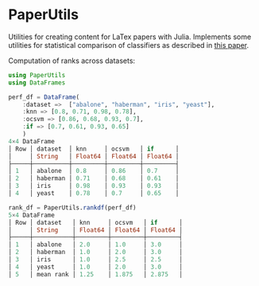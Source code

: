 # PaperUtils
Utilities for creating content for LaTex papers with Julia. Implements some utilities for statistical comparison of classifiers as described in [this paper](http://www.jmlr.org/papers/volume7/demsar06a/demsar06a.pdf).

Computation of ranks across datasets:

```julia
using PaperUtils
using DataFrames

perf_df = DataFrame(
	:dataset =>  ["abalone", "haberman", "iris", "yeast"],
	:knn => [0.8, 0.71, 0.98, 0.78],
	:ocsvm => [0.86, 0.68, 0.93, 0.7],
	:if => [0.7, 0.61, 0.93, 0.65]
	)
4×4 DataFrame
│ Row │ dataset  │ knn     │ ocsvm   │ if      │
│     │ String   │ Float64 │ Float64 │ Float64 │
├─────┼──────────┼─────────┼─────────┼─────────┤
│ 1   │ abalone  │ 0.8     │ 0.86    │ 0.7     │
│ 2   │ haberman │ 0.71    │ 0.68    │ 0.61    │
│ 3   │ iris     │ 0.98    │ 0.93    │ 0.93    │
│ 4   │ yeast    │ 0.78    │ 0.7     │ 0.65    │

rank_df = PaperUtils.rankdf(perf_df)
5×4 DataFrame
│ Row │ dataset   │ knn     │ ocsvm   │ if      │
│     │ String    │ Float64 │ Float64 │ Float64 │
├─────┼───────────┼─────────┼─────────┼─────────┤
│ 1   │ abalone   │ 2.0     │ 1.0     │ 3.0     │
│ 2   │ haberman  │ 1.0     │ 2.0     │ 3.0     │
│ 3   │ iris      │ 1.0     │ 2.5     │ 2.5     │
│ 4   │ yeast     │ 1.0     │ 2.0     │ 3.0     │
│ 5   │ mean rank │ 1.25    │ 1.875   │ 2.875   │
```

